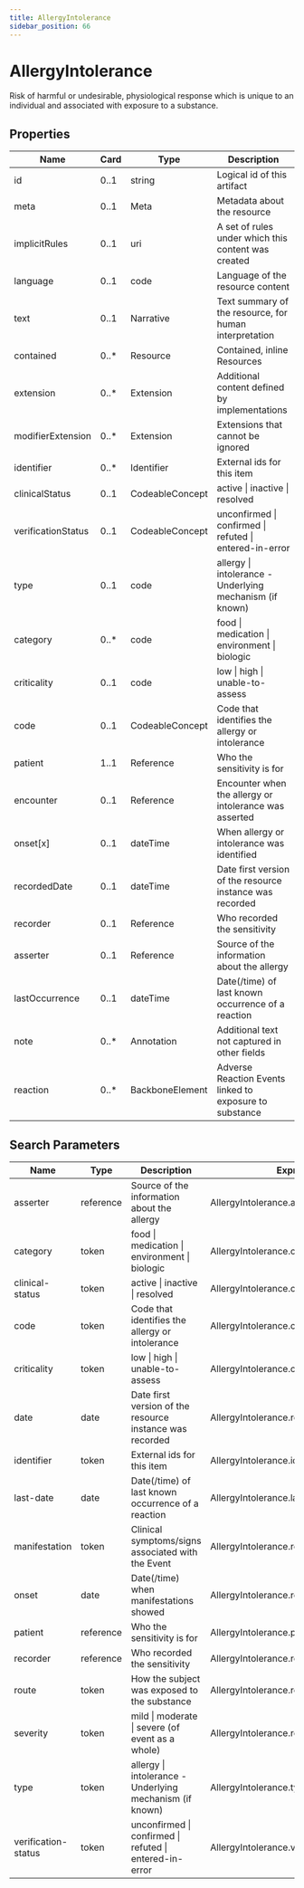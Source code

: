 ```yaml
---
title: AllergyIntolerance
sidebar_position: 66
---
```


# AllergyIntolerance

Risk of harmful or undesirable, physiological response which is unique to an individual and associated with exposure to a substance.

## Properties

| Name | Card | Type | Description |
| --- | --- | --- | --- |
| id | 0..1 | string | Logical id of this artifact
| meta | 0..1 | Meta | Metadata about the resource
| implicitRules | 0..1 | uri | A set of rules under which this content was created
| language | 0..1 | code | Language of the resource content
| text | 0..1 | Narrative | Text summary of the resource, for human interpretation
| contained | 0..* | Resource | Contained, inline Resources
| extension | 0..* | Extension | Additional content defined by implementations
| modifierExtension | 0..* | Extension | Extensions that cannot be ignored
| identifier | 0..* | Identifier | External ids for this item
| clinicalStatus | 0..1 | CodeableConcept | active \| inactive \| resolved
| verificationStatus | 0..1 | CodeableConcept | unconfirmed \| confirmed \| refuted \| entered-in-error
| type | 0..1 | code | allergy \| intolerance - Underlying mechanism (if known)
| category | 0..* | code | food \| medication \| environment \| biologic
| criticality | 0..1 | code | low \| high \| unable-to-assess
| code | 0..1 | CodeableConcept | Code that identifies the allergy or intolerance
| patient | 1..1 | Reference | Who the sensitivity is for
| encounter | 0..1 | Reference | Encounter when the allergy or intolerance was asserted
| onset[x] | 0..1 | dateTime | When allergy or intolerance was identified
| recordedDate | 0..1 | dateTime | Date first version of the resource instance was recorded
| recorder | 0..1 | Reference | Who recorded the sensitivity
| asserter | 0..1 | Reference | Source of the information about the allergy
| lastOccurrence | 0..1 | dateTime | Date(/time) of last known occurrence of a reaction
| note | 0..* | Annotation | Additional text not captured in other fields
| reaction | 0..* | BackboneElement | Adverse Reaction Events linked to exposure to substance

## Search Parameters

| Name | Type | Description | Expression
| --- | --- | --- | --- |
| asserter | reference | Source of the information about the allergy | AllergyIntolerance.asserter
| category | token | food \| medication \| environment \| biologic | AllergyIntolerance.category
| clinical-status | token | active \| inactive \| resolved | AllergyIntolerance.clinicalStatus
| code | token | Code that identifies the allergy or intolerance | AllergyIntolerance.code
| criticality | token | low \| high \| unable-to-assess | AllergyIntolerance.criticality
| date | date | Date first version of the resource instance was recorded | AllergyIntolerance.recordedDate
| identifier | token | External ids for this item | AllergyIntolerance.identifier
| last-date | date | Date(/time) of last known occurrence of a reaction | AllergyIntolerance.lastOccurrence
| manifestation | token | Clinical symptoms/signs associated with the Event | AllergyIntolerance.reaction.manifestation
| onset | date | Date(/time) when manifestations showed | AllergyIntolerance.reaction.onset
| patient | reference | Who the sensitivity is for | AllergyIntolerance.patient
| recorder | reference | Who recorded the sensitivity | AllergyIntolerance.recorder
| route | token | How the subject was exposed to the substance | AllergyIntolerance.reaction.exposureRoute
| severity | token | mild \| moderate \| severe (of event as a whole) | AllergyIntolerance.reaction.severity
| type | token | allergy \| intolerance - Underlying mechanism (if known) | AllergyIntolerance.type
| verification-status | token | unconfirmed \| confirmed \| refuted \| entered-in-error | AllergyIntolerance.verificationStatus

